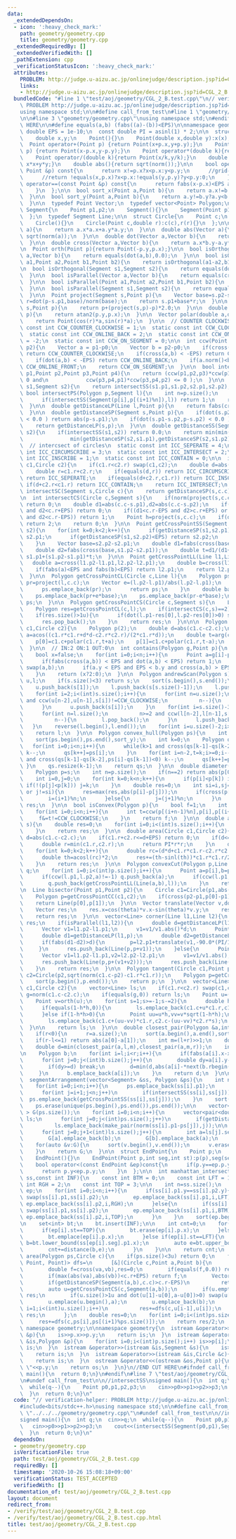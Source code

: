 ```yaml
---
data:
  _extendedDependsOn:
  - icon: ':heavy_check_mark:'
    path: geometry/geometry.cpp
    title: geometry/geometry.cpp
  _extendedRequiredBy: []
  _extendedVerifiedWith: []
  _pathExtension: cpp
  _verificationStatusIcon: ':heavy_check_mark:'
  attributes:
    PROBLEM: http://judge.u-aizu.ac.jp/onlinejudge/description.jsp?id=CGL_2_B
    links:
    - http://judge.u-aizu.ac.jp/onlinejudge/description.jsp?id=CGL_2_B
  bundledCode: "#line 1 \"test/aoj/geometry/CGL_2_B.test.cpp\"\n// verification-helper:\
    \ PROBLEM http://judge.u-aizu.ac.jp/onlinejudge/description.jsp?id=CGL_2_B\n#include<bits/stdc++.h>\n\
    using namespace std;\n\n#define call_from_test\n#line 1 \"geometry/geometry.cpp\"\
    \n\n#line 3 \"geometry/geometry.cpp\"\nusing namespace std;\n#endif\n//BEGIN CUT\
    \ HERE\n\n#define equals(a,b) (fabs((a)-(b))<EPS)\n\nnamespace geometry {\n  const\
    \ double EPS = 1e-10;\n  const double PI = asinl(1) * 2;\n\n  struct Point{\n\
    \    double x,y;\n    Point(){}\n    Point(double x,double y):x(x),y(y){}\n  \
    \  Point operator+(Point p) {return Point(x+p.x,y+p.y);}\n    Point operator-(Point\
    \ p) {return Point(x-p.x,y-p.y);}\n    Point operator*(double k){return Point(x*k,y*k);}\n\
    \    Point operator/(double k){return Point(x/k,y/k);}\n    double norm(){return\
    \ x*x+y*y;}\n    double abs(){return sqrt(norm());}\n\n    bool operator<(const\
    \ Point &p) const{\n      return x!=p.x?x<p.x:y<p.y;\n      //grid-point only\n\
    \      //return !equals(x,p.x)?x<p.x:!equals(y,p.y)?y<p.y:0;\n    }\n\n    bool\
    \ operator==(const Point &p) const{\n      return fabs(x-p.x)<EPS and fabs(y-p.y)<EPS;\n\
    \    }\n  };\n\n  bool sort_x(Point a,Point b){\n    return a.x!=b.x?a.x<b.x:a.y<b.y;\n\
    \  }\n\n  bool sort_y(Point a,Point b){\n    return a.y!=b.y?a.y<b.y:a.x<b.x;\n\
    \  }\n\n  typedef Point Vector;\n  typedef vector<Point> Polygon;\n\n  struct\
    \ Segment{\n    Point p1,p2;\n    Segment(){}\n    Segment(Point p1, Point p2):p1(p1),p2(p2){}\n\
    \  };\n  typedef Segment Line;\n\n  struct Circle{\n    Point c;\n    double r;\n\
    \    Circle(){}\n    Circle(Point c,double r):c(c),r(r){}\n  };\n\n  double norm(Vector\
    \ a){\n    return a.x*a.x+a.y*a.y;\n  }\n\n  double abs(Vector a){\n    return\
    \ sqrt(norm(a));\n  }\n\n  double dot(Vector a,Vector b){\n    return a.x*b.x+a.y*b.y;\n\
    \  }\n\n  double cross(Vector a,Vector b){\n    return a.x*b.y-a.y*b.x;\n  }\n\
    \n  Point orth(Point p){return Point(-p.y,p.x);}\n\n  bool isOrthogonal(Vector\
    \ a,Vector b){\n    return equals(dot(a,b),0.0);\n  }\n\n  bool isOrthogonal(Point\
    \ a1,Point a2,Point b1,Point b2){\n    return isOrthogonal(a1-a2,b1-b2);\n  }\n\
    \n  bool isOrthogonal(Segment s1,Segment s2){\n    return equals(dot(s1.p2-s1.p1,s2.p2-s2.p1),0.0);\n\
    \  }\n\n  bool isParallel(Vector a,Vector b){\n    return equals(cross(a,b),0.0);\n\
    \  }\n\n  bool isParallel(Point a1,Point a2,Point b1,Point b2){\n    return isParallel(a1-a2,b1-b2);\n\
    \  }\n\n  bool isParallel(Segment s1,Segment s2){\n    return equals(cross(s1.p2-s1.p1,s2.p2-s2.p1),0.0);\n\
    \  }\n\n  Point project(Segment s,Point p){\n    Vector base=s.p2-s.p1;\n    double\
    \ r=dot(p-s.p1,base)/norm(base);\n    return s.p1+base*r;\n  }\n\n  Point reflect(Segment\
    \ s,Point p){\n    return p+(project(s,p)-p)*2.0;\n  }\n\n  double arg(Vector\
    \ p){\n    return atan2(p.y,p.x);\n  }\n\n  Vector polar(double a,double r){\n\
    \    return Point(cos(r)*a,sin(r)*a);\n  }\n\n  // COUNTER CLOCKWISE\n  static\
    \ const int CCW_COUNTER_CLOCKWISE = 1;\n  static const int CCW_CLOCKWISE = -1;\n\
    \  static const int CCW_ONLINE_BACK = 2;\n  static const int CCW_ONLINE_FRONT\
    \ = -2;\n  static const int CCW_ON_SEGMENT = 0;\n\n  int ccw(Point p0,Point p1,Point\
    \ p2){\n    Vector a = p1-p0;\n    Vector b = p2-p0;\n    if(cross(a,b) > EPS)\
    \ return CCW_COUNTER_CLOCKWISE;\n    if(cross(a,b) < -EPS) return CCW_CLOCKWISE;\n\
    \    if(dot(a,b) < -EPS) return CCW_ONLINE_BACK;\n    if(a.norm()<b.norm()) return\
    \ CCW_ONLINE_FRONT;\n    return CCW_ON_SEGMENT;\n  }\n\n  bool intersectSS(Point\
    \ p1,Point p2,Point p3,Point p4){\n    return (ccw(p1,p2,p3)*ccw(p1,p2,p4) <=\
    \ 0 and\n            ccw(p3,p4,p1)*ccw(p3,p4,p2) <= 0 );\n  }\n\n  bool intersectSS(Segment\
    \ s1,Segment s2){\n    return intersectSS(s1.p1,s1.p2,s2.p1,s2.p2);\n  }\n\n \
    \ bool intersectPS(Polygon p,Segment l){\n    int n=p.size();\n    for(int i=0;i<n;i++)\n\
    \      if(intersectSS(Segment(p[i],p[(i+1)%n]),l)) return 1;\n    return 0;\n\
    \  }\n\n  double getDistanceLP(Line l,Point p){\n    return fabs(cross(l.p2-l.p1,p-l.p1)/abs(l.p2-l.p1));\n\
    \  }\n\n  double getDistanceSP(Segment s,Point p){\n    if(dot(s.p2-s.p1,p-s.p1)\
    \ < 0.0 ) return abs(p-s.p1);\n    if(dot(s.p1-s.p2,p-s.p2) < 0.0 ) return abs(p-s.p2);\n\
    \    return getDistanceLP(s,p);\n  }\n\n  double getDistanceSS(Segment s1,Segment\
    \ s2){\n    if(intersectSS(s1,s2)) return 0.0;\n    return min(min(getDistanceSP(s1,s2.p1),getDistanceSP(s1,s2.p2)),\n\
    \               min(getDistanceSP(s2,s1.p1),getDistanceSP(s2,s1.p2)));\n  }\n\n\
    \  // intercsect of circles\n  static const int ICC_SEPERATE = 4;\n  static const\
    \ int ICC_CIRCUMSCRIBE = 3;\n  static const int ICC_INTERSECT = 2;\n  static const\
    \ int ICC_INSCRIBE = 1;\n  static const int ICC_CONTAIN = 0;\n\n  int intersectCC(Circle\
    \ c1,Circle c2){\n    if(c1.r<c2.r) swap(c1,c2);\n    double d=abs(c1.c-c2.c);\n\
    \    double r=c1.r+c2.r;\n    if(equals(d,r)) return ICC_CIRCUMSCRIBE;\n    if(d>r)\
    \ return ICC_SEPERATE;\n    if(equals(d+c2.r,c1.r)) return ICC_INSCRIBE;\n   \
    \ if(d+c2.r<c1.r) return ICC_CONTAIN;\n    return ICC_INTERSECT;\n  }\n\n  bool\
    \ intersectSC(Segment s,Circle c){\n    return getDistanceSP(s,c.c)<=c.r;\n  }\n\
    \n  int intersectCS(Circle c,Segment s){\n    if(norm(project(s,c.c)-c.c)-c.r*c.r>EPS)\
    \ return 0;\n    double d1=abs(c.c-s.p1),d2=abs(c.c-s.p2);\n    if(d1<c.r+EPS\
    \ and d2<c.r+EPS) return 0;\n    if((d1<c.r-EPS and d2>c.r+EPS) or (d1>c.r+EPS\
    \ and d2<c.r-EPS)) return 1;\n    Point h=project(s,c.c);\n    if(dot(s.p1-h,s.p2-h)<0)\
    \ return 2;\n    return 0;\n  }\n\n  Point getCrossPointSS(Segment s1,Segment\
    \ s2){\n    for(int k=0;k<2;k++){\n      if(getDistanceSP(s1,s2.p1)<EPS) return\
    \ s2.p1;\n      if(getDistanceSP(s1,s2.p2)<EPS) return s2.p2;\n      swap(s1,s2);\n\
    \    }\n    Vector base=s2.p2-s2.p1;\n    double d1=fabs(cross(base,s1.p1-s2.p1));\n\
    \    double d2=fabs(cross(base,s1.p2-s2.p1));\n    double t=d1/(d1+d2);\n    return\
    \ s1.p1+(s1.p2-s1.p1)*t;\n  }\n\n  Point getCrossPointLL(Line l1,Line l2){\n \
    \   double a=cross(l1.p2-l1.p1,l2.p2-l2.p1);\n    double b=cross(l1.p2-l1.p1,l1.p2-l2.p1);\n\
    \    if(fabs(a)<EPS and fabs(b)<EPS) return l2.p1;\n    return l2.p1+(l2.p2-l2.p1)*(b/a);\n\
    \  }\n\n  Polygon getCrossPointCL(Circle c,Line l){\n    Polygon ps;\n    Point\
    \ pr=project(l,c.c);\n    Vector e=(l.p2-l.p1)/abs(l.p2-l.p1);\n    if(equals(getDistanceLP(l,c.c),c.r)){\n\
    \      ps.emplace_back(pr);\n      return ps;\n    }\n    double base=sqrt(c.r*c.r-norm(pr-c.c));\n\
    \    ps.emplace_back(pr+e*base);\n    ps.emplace_back(pr-e*base);\n    return\
    \ ps;\n  }\n\n  Polygon getCrossPointCS(Circle c,Segment s){\n    Line l(s);\n\
    \    Polygon res=getCrossPointCL(c,l);\n    if(intersectCS(c,s)==2) return res;\n\
    \    if(res.size()>1u){\n      if(dot(l.p1-res[0],l.p2-res[0])>0) swap(res[0],res[1]);\n\
    \      res.pop_back();\n    }\n    return res;\n  }\n\n\n  Polygon getCrossPointCC(Circle\
    \ c1,Circle c2){\n    Polygon p(2);\n    double d=abs(c1.c-c2.c);\n    double\
    \ a=acos((c1.r*c1.r+d*d-c2.r*c2.r)/(2*c1.r*d));\n    double t=arg(c2.c-c1.c);\n\
    \    p[0]=c1.c+polar(c1.r,t+a);\n    p[1]=c1.c+polar(c1.r,t-a);\n    return p;\n\
    \  }\n\n  // IN:2 ON:1 OUT:0\n  int contains(Polygon g,Point p){\n    int n=g.size();\n\
    \    bool x=false;\n    for(int i=0;i<n;i++){\n      Point a=g[i]-p,b=g[(i+1)%n]-p;\n\
    \      if(fabs(cross(a,b)) < EPS and dot(a,b) < EPS) return 1;\n      if(a.y>b.y)\
    \ swap(a,b);\n      if(a.y < EPS and EPS < b.y and cross(a,b) > EPS ) x = !x;\n\
    \    }\n    return (x?2:0);\n  }\n\n  Polygon andrewScan(Polygon s){\n    Polygon\
    \ u,l;\n    if(s.size()<3) return s;\n    sort(s.begin(),s.end());\n    u.push_back(s[0]);\n\
    \    u.push_back(s[1]);\n    l.push_back(s[s.size()-1]);\n    l.push_back(s[s.size()-2]);\n\
    \    for(int i=2;i<(int)s.size();i++){\n      for(int n=u.size();\n          n>=2\
    \ and ccw(u[n-2],u[n-1],s[i])!=CCW_CLOCKWISE;\n          n--){\n        u.pop_back();\n\
    \      }\n      u.push_back(s[i]);\n    }\n    for(int i=s.size()-3;i>=0;i--){\n\
    \      for(int n=l.size();\n          n>=2 and ccw(l[n-2],l[n-1],s[i])!=CCW_CLOCKWISE;\n\
    \          n--){\n        l.pop_back();\n      }\n      l.push_back(s[i]);\n \
    \   }\n    reverse(l.begin(),l.end());\n    for(int i=u.size()-2;i>=1;i--) l.push_back(u[i]);\n\
    \    return l;\n  }\n\n  Polygon convex_hull(Polygon ps){\n    int n=ps.size();\n\
    \    sort(ps.begin(),ps.end(),sort_y);\n    int k=0;\n    Polygon qs(n*2);\n \
    \   for(int i=0;i<n;i++){\n      while(k>1 and cross(qs[k-1]-qs[k-2],ps[i]-qs[k-1])<0)\
    \ k--;\n      qs[k++]=ps[i];\n    }\n    for(int i=n-2,t=k;i>=0;i--){\n      while(k>t\
    \ and cross(qs[k-1]-qs[k-2],ps[i]-qs[k-1])<0) k--;\n      qs[k++]=ps[i];\n   \
    \ }\n    qs.resize(k-1);\n    return qs;\n  }\n\n  double diameter(Polygon s){\n\
    \    Polygon p=s;\n    int n=p.size();\n    if(n==2) return abs(p[0]-p[1]);\n\
    \    int i=0,j=0;\n    for(int k=0;k<n;k++){\n      if(p[i]<p[k]) i=k;\n     \
    \ if(!(p[j]<p[k])) j=k;\n    }\n    double res=0;\n    int si=i,sj=j;\n    while(i!=sj\
    \ or j!=si){\n      res=max(res,abs(p[i]-p[j]));\n      if(cross(p[(i+1)%n]-p[i],p[(j+1)%n]-p[j])<0.0){\n\
    \        i=(i+1)%n;\n      }else{\n        j=(j+1)%n;\n      }\n    }\n    return\
    \ res;\n  }\n\n  bool isConvex(Polygon p){\n    bool f=1;\n    int n=p.size();\n\
    \    for(int i=0;i<n;i++){\n      int t=ccw(p[(i+n-1)%n],p[i],p[(i+1)%n]);\n \
    \     f&=t!=CCW_CLOCKWISE;\n    }\n    return f;\n  }\n\n  double area(Polygon\
    \ s){\n    double res=0;\n    for(int i=0;i<(int)s.size();i++){\n      res+=cross(s[i],s[(i+1)%s.size()])/2.0;\n\
    \    }\n    return res;\n  }\n\n  double area(Circle c1,Circle c2){\n    double\
    \ d=abs(c1.c-c2.c);\n    if(c1.r+c2.r<=d+EPS) return 0;\n    if(d<=fabs(c1.r-c2.r)){\n\
    \      double r=min(c1.r,c2.r);\n      return PI*r*r;\n    }\n    double res=0;\n\
    \    for(int k=0;k<2;k++){\n      double rc=(d*d+c1.r*c1.r-c2.r*c2.r)/(2*d*c1.r);\n\
    \      double th=acosl(rc)*2;\n      res+=(th-sinl(th))*c1.r*c1.r/2;\n      swap(c1,c2);\n\
    \    }\n    return res;\n  }\n\n  Polygon convexCut(Polygon p,Line l){\n    Polygon\
    \ q;\n    for(int i=0;i<(int)p.size();i++){\n      Point a=p[i],b=p[(i+1)%p.size()];\n\
    \      if(ccw(l.p1,l.p2,a)!=-1) q.push_back(a);\n      if(ccw(l.p1,l.p2,a)*ccw(l.p1,l.p2,b)<0)\n\
    \        q.push_back(getCrossPointLL(Line(a,b),l));\n    }\n    return q;\n  }\n\
    \n  Line bisector(Point p1,Point p2){\n    Circle c1=Circle(p1,abs(p1-p2)),c2=Circle(p2,abs(p1-p2));\n\
    \    Polygon p=getCrossPointCC(c1,c2);\n    if(cross(p2-p1,p[0]-p1)>0) swap(p[0],p[1]);\n\
    \    return Line(p[0],p[1]);\n  }\n\n  Vector translate(Vector v,double theta){\n\
    \    Vector res;\n    res.x=cos(theta)*v.x-sin(theta)*v.y;\n    res.y=sin(theta)*v.x+cos(theta)*v.y;\n\
    \    return res;\n  }\n\n  vector<Line> corner(Line l1,Line l2){\n    vector<Line>\
    \ res;\n    if(isParallel(l1,l2)){\n      double d=getDistanceLP(l1,l2.p1)/2.0;\n\
    \      Vector v1=l1.p2-l1.p1;\n      v1=v1/v1.abs()*d;\n      Point p=l2.p1+translate(v1,90.0*(PI/180.0));\n\
    \      double d1=getDistanceLP(l1,p);\n      double d2=getDistanceLP(l2,p);\n\
    \      if(fabs(d1-d2)>d){\n        p=l2.p1+translate(v1,-90.0*(PI/180.0));\n \
    \     }\n      res.push_back(Line(p,p+v1));\n    }else{\n      Point p=getCrossPointLL(l1,l2);\n\
    \      Vector v1=l1.p2-l1.p1,v2=l2.p2-l2.p1;\n      v1=v1/v1.abs();\n      v2=v2/v2.abs();\n\
    \      res.push_back(Line(p,p+(v1+v2)));\n      res.push_back(Line(p,p+translate(v1+v2,90.0*(PI/180.0))));\n\
    \    }\n    return res;\n  }\n\n  Polygon tangent(Circle c1,Point p2){\n    Circle\
    \ c2=Circle(p2,sqrt(norm(c1.c-p2)-c1.r*c1.r));\n    Polygon p=getCrossPointCC(c1,c2);\n\
    \    sort(p.begin(),p.end());\n    return p;\n  }\n\n  vector<Line> tangent(Circle\
    \ c1,Circle c2){\n    vector<Line> ls;\n    if(c1.r<c2.r) swap(c1,c2);\n    double\
    \ g=norm(c1.c-c2.c);\n    if(equals(g,0)) return ls;\n    Point u=(c2.c-c1.c)/sqrt(g);\n\
    \    Point v=orth(u);\n    for(int s=1;s>=-1;s-=2){\n      double h=(c1.r+s*c2.r)/sqrt(g);\n\
    \      if(equals(1-h*h,0)){\n        ls.emplace_back(c1.c+u*c1.r,c1.c+(u+v)*c1.r);\n\
    \      }else if(1-h*h>0){\n        Point uu=u*h,vv=v*sqrt(1-h*h);\n        ls.emplace_back(c1.c+(uu+vv)*c1.r,c2.c-(uu+vv)*c2.r*s);\n\
    \        ls.emplace_back(c1.c+(uu-vv)*c1.r,c2.c-(uu-vv)*c2.r*s);\n      }\n  \
    \  }\n\n    return ls;\n  }\n\n  double closest_pair(Polygon &a,int l=0,int r=-1){\n\
    \    if(r<0){\n      r=a.size();\n      sort(a.begin(),a.end(),sort_x);\n    }\n\
    \    if(r-l<=1) return abs(a[0]-a[1]);\n    int m=(l+r)>>1;\n    double x=a[m].x;\n\
    \    double d=min(closest_pair(a,l,m),closest_pair(a,m,r));\n    inplace_merge(a.begin()+l,a.begin()+m,a.begin()+r,sort_y);\n\
    \n    Polygon b;\n    for(int i=l;i<r;i++){\n      if(fabs(a[i].x-x)>=d) continue;\n\
    \      for(int j=0;j<(int)b.size();j++){\n        double dy=a[i].y-next(b.rbegin(),j)->y;\n\
    \        if(dy>=d) break;\n        d=min(d,abs(a[i]-*next(b.rbegin(),j)));\n \
    \     }\n      b.emplace_back(a[i]);\n    }\n    return d;\n  }\n\n  vector<vector<int>>\n\
    \  segmentArrangement(vector<Segment> &ss, Polygon &ps){\n    int n=ss.size();\n\
    \    for(int i=0;i<n;i++){\n      ps.emplace_back(ss[i].p1);\n      ps.emplace_back(ss[i].p2);\n\
    \      for(int j=i+1;j<n;j++)\n        if(intersectSS(ss[i],ss[j]))\n        \
    \  ps.emplace_back(getCrossPointSS(ss[i],ss[j]));\n    }\n    sort(ps.begin(),ps.end());\n\
    \    ps.erase(unique(ps.begin(),ps.end()),ps.end());\n\n    vector<vector<int>\
    \ > G(ps.size());\n    for(int i=0;i<n;i++){\n      vector<pair<double,int> >\
    \ ls;\n      for(int j=0;j<(int)ps.size();j++)\n        if(getDistanceSP(ss[i],ps[j])<EPS)\n\
    \          ls.emplace_back(make_pair(norm(ss[i].p1-ps[j]),j));\n\n      sort(ls.begin(),ls.end());\n\
    \      for(int j=0;j+1<(int)ls.size();j++){\n        int a=ls[j].second,b=ls[j+1].second;\n\
    \        G[a].emplace_back(b);\n        G[b].emplace_back(a);\n      }\n    }\n\
    \    for(auto &v:G){\n      sort(v.begin(),v.end());\n      v.erase(unique(v.begin(),v.end()),v.end());\n\
    \    }\n    return G;\n  }\n\n  struct EndPoint{\n    Point p;\n    int seg,st;\n\
    \    EndPoint(){}\n    EndPoint(Point p,int seg,int st):p(p),seg(seg),st(st){}\n\
    \    bool operator<(const EndPoint &ep)const{\n      if(p.y==ep.p.y) return st<ep.st;\n\
    \      return p.y<ep.p.y;\n    }\n  };\n\n  int manhattan_intersection(vector<Segment>\
    \ ss,const int INF){\n    const int BTM = 0;\n    const int LFT = 1;\n    const\
    \ int RGH = 2;\n    const int TOP = 3;\n\n    int n=ss.size();\n    vector<EndPoint>\
    \ ep;\n    for(int i=0;i<n;i++){\n      if(ss[i].p1.y==ss[i].p2.y){\n        if(ss[i].p1.x>ss[i].p2.x)\
    \ swap(ss[i].p1,ss[i].p2);\n        ep.emplace_back(ss[i].p1,i,LFT);\n       \
    \ ep.emplace_back(ss[i].p2,i,RGH);\n      }else{\n        if(ss[i].p1.y>ss[i].p2.y)\
    \ swap(ss[i].p1,ss[i].p2);\n        ep.emplace_back(ss[i].p1,i,BTM);\n       \
    \ ep.emplace_back(ss[i].p2,i,TOP);\n      }\n    }\n    sort(ep.begin(),ep.end());\n\
    \n    set<int> bt;\n    bt.insert(INF);\n\n    int cnt=0;\n    for(int i=0;i<n*2;i++){\n\
    \      if(ep[i].st==TOP){\n        bt.erase(ep[i].p.x);\n      }else if(ep[i].st==BTM){\n\
    \        bt.emplace(ep[i].p.x);\n      }else if(ep[i].st==LFT){\n        auto\
    \ b=bt.lower_bound(ss[ep[i].seg].p1.x);\n        auto e=bt.upper_bound(ss[ep[i].seg].p2.x);\n\
    \        cnt+=distance(b,e);\n      }\n    }\n\n    return cnt;\n  }\n\n  double\
    \ area(Polygon ps,Circle c){\n    if(ps.size()<3u) return 0;\n    function<double(Circle,\
    \ Point, Point)> dfs=\n      [&](Circle c,Point a,Point b){\n        Vector va=c.c-a,vb=c.c-b;\n\
    \        double f=cross(va,vb),res=0;\n        if(equals(f,0.0)) return res;\n\
    \        if(max(abs(va),abs(vb))<c.r+EPS) return f;\n        Vector d(dot(va,vb),cross(va,vb));\n\
    \        if(getDistanceSP(Segment(a,b),c.c)>c.r-EPS)\n          return c.r*c.r*atan2(d.y,d.x);\n\
    \        auto u=getCrossPointCS(c,Segment(a,b));\n        if(u.empty()) return\
    \ res;\n        if(u.size()>1u and dot(u[1]-u[0],a-u[0])>0) swap(u[0],u[1]);\n\
    \        u.emplace(u.begin(),a);\n        u.emplace_back(b);\n        for(int\
    \ i=1;i<(int)u.size();i++)\n          res+=dfs(c,u[i-1],u[i]);\n        return\
    \ res;\n      };\n    double res=0;\n    for(int i=0;i<(int)ps.size();i++)\n \
    \     res+=dfs(c,ps[i],ps[(i+1)%ps.size()]);\n    return res/2;\n  }\n}\nusing\
    \ namespace geometry;\n\nnamespace geometry{\n  istream &operator>>(istream &is,Point\
    \ &p){\n    is>>p.x>>p.y;\n    return is;\n  }\n  istream &operator>>(istream\
    \ &is,Polygon &p){\n    for(int i=0;i<(int)p.size();i++) is>>p[i];\n    return\
    \ is;\n  }\n  istream &operator>>(istream &is,Segment &s){\n    is>>s.p1>>s.p2;\n\
    \    return is;\n  }\n  istream &operator>>(istream &is,Circle &c){\n    is>>c.c>>c.r;\n\
    \    return is;\n  }\n  ostream &operator<<(ostream &os,Point p){\n    os<<fixed<<setprecision(12)<<p.x<<\"\
    \ \"<<p.y;\n    return os;\n  }\n}\n//END CUT HERE\n#ifndef call_from_test\nsigned\
    \ main(){\n  return 0;\n}\n#endif\n#line 7 \"test/aoj/geometry/CGL_2_B.test.cpp\"\
    \n#undef call_from_test\n\n//intersectSS\nsigned main(){\n  int q;\n  cin>>q;\n\
    \  while(q--){\n    Point p0,p1,p2,p3;\n    cin>>p0>>p1>>p2>>p3;\n    cout<<(intersectSS(Segment(p0,p1),Segment(p2,p3)))<<endl;\n\
    \  }\n  return 0;\n}\n"
  code: "// verification-helper: PROBLEM http://judge.u-aizu.ac.jp/onlinejudge/description.jsp?id=CGL_2_B\n\
    #include<bits/stdc++.h>\nusing namespace std;\n\n#define call_from_test\n#include\
    \ \"../../../geometry/geometry.cpp\"\n#undef call_from_test\n\n//intersectSS\n\
    signed main(){\n  int q;\n  cin>>q;\n  while(q--){\n    Point p0,p1,p2,p3;\n \
    \   cin>>p0>>p1>>p2>>p3;\n    cout<<(intersectSS(Segment(p0,p1),Segment(p2,p3)))<<endl;\n\
    \  }\n  return 0;\n}\n"
  dependsOn:
  - geometry/geometry.cpp
  isVerificationFile: true
  path: test/aoj/geometry/CGL_2_B.test.cpp
  requiredBy: []
  timestamp: '2020-10-26 15:08:18+09:00'
  verificationStatus: TEST_ACCEPTED
  verifiedWith: []
documentation_of: test/aoj/geometry/CGL_2_B.test.cpp
layout: document
redirect_from:
- /verify/test/aoj/geometry/CGL_2_B.test.cpp
- /verify/test/aoj/geometry/CGL_2_B.test.cpp.html
title: test/aoj/geometry/CGL_2_B.test.cpp
---
```

